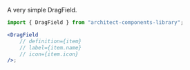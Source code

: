 A very simple DragField.

```jsx
import { DragField } from "architect-components-library";

<DragField 
    // definition={item} 
    // label={item.name} 
    // icon={item.icon} 
/>;
```

